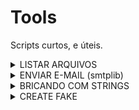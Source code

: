 # Tools
Scripts curtos, e úteis.

<details>
  <summary> LISTAR ARQUIVOS </summary><br>

O código lista todos arquivos disponiveis em uma pasta(de sua preferencia).<br>

O script le o nome dos arquivos presentes, e usando with open, armazena toda informação em um arquivo de texto.<br>

```python
import glob # Módulo glob

# PROCURA NO DIRETORIO TODOS ARQUIVOS.
listar_arquivo = glob.glob('*.*') # No trecho " glob.glob('*.*') " Existem dois asteriscos:
    # 1º Nome do Arquivo
    # 2° Nome da Extensão

with open("Lista_Nome_Arquivos.txt","w") as f:
    for linha in listar_arquivo:
        f.write(linha+"\n")
```

  Para instalar o módulo digite:<br>
  ```  $ pip install glob2  ```
  
</details>

<details>
  <summary> ENVIAR E-MAIL (smtplib)</summary><br>
  
  Envia e-mail via Python.<br>

```python
import smtplib

server = smtplib.SMTP('smtp.gmail.com:587') # GOOGLE
#server = smtplib.SMTP("smtp.live.com:587") # OUTLOOK

server.starttls()
endmail = "" # SEU ENDEREÇO DE E-MAIL 
pswd = "" # SUA SENHA
from_mail = "" # ENDEREÇO DE E-MAIL PARA ENVIO
server.login(endmail,pswd)
try: 
#cria uma variavel com o corpo da mensagem
    message = ('Variavel responsavel pelo armazenamento da mensagem')
    server.sendmail(endmail, from_mail ,message)
    print("Mensagem enviada com sucesso") 
# Caso haja queda na conexao de email, realize o login novamente    
except smtplib.SMTPServerDisconnected:
    print("Erro de conexao SMTPServerDisconnected")
    server.starttls()
    server.ehlo()
    server.login(endmail,pswd)     
```

  Para instalar o módulo digite:<br>
  ```  $ pip install smtp   ```

</details>
<details>
  <summary> BRICANDO COM STRINGS</summary><br>
  <details>
<summary>    Letreiro de LED</summary><br>
Esse código "simula" um letreiro de led.

![](Codigo_Python/Letreiro/letreiro.gif)

```python
#!/usr/local/bin/python
# -*- coding: utf-8 -*-

from os import system #
from time import sleep #

# Texto de Exemplo

texto = "Python é uma linguagem de programação de alto nível,[4] interpretada, de script, imperativa, orientada a objetos, funcional, de tipagem dinâmica e forte. Foi lançada por Guido van Rossum em 1991.[1] Atualmente possui um modelo de desenvolvimento comunitário, aberto e gerenciado pela organização sem fins lucrativos Python Software Foundation. Apesar de várias partes da linguagem possuírem padrões e especificações formais, a linguagem como um todo não é formalmente especificada. O padrão de facto é a implementação CPython. A linguagem foi projetada com a filosofia de enfatizar a importância do esforço do programador sobre o esforço computacional. Prioriza a legibilidade do código sobre a velocidade ou expressividade. Combina uma sintaxe concisa e clara com os recursos poderosos de sua biblioteca padrão e por módulos e frameworks desenvolvidos por terceiros. "

comeco = 0
fim = 30
while fim < len(texto): # Enquanto o "fim" for menor que o tamanho total do texto, faca:
	comeco += 1 # Adciona um ao começo
	fim += 1    # Adciona um ao fim
	system('clear') # Limpa a tela (Funciona melhor em um terminal)
	sleep(0.2) # Espera 0,2 segundos
	print("|{}|".format(texto[comeco:fim])) # printa o texto da variavel "comeco" a variavel "fim"
  ```
  </details>
</details>



<details>
  <summary> CREATE FAKE</summary><br>
###Esse programa tem como objetivo realizar a criação de dados falsos, a partir dos dados de criação de uma tabela.

Para utilizar o programa você deverá ter um arquivo contendo informações sobre a tabela.

As informações deverão estar da seguinte maneira:
```
Nome_da_Coluna Tipo_do_Campo(Quantidade),
Nome_da_Coluna2 Tipo_do_Campo2.
```

```
id_num INTEGER,
nm VARCHAR(20),
bl_id DECIMAL(20,4)
```

Deverá conter o nome do campo, um espaço entre o nome do campo e o tipo do campo, e caso precise o tamanho do campo. Para finalizar uma virgula no final.

Dessa forma o programa poderá ler e criar dados aleatórios, sendo preciso apenas indicar o caminho do arquivo de leitura e a quantidade de linhas que deseja formar os dados. Assim você poderá testar qualquer tabela com dados inseridos, sem precisar criar os famosos "teste01", "teste". 


´´´python
from random import uniform
import random
from random import randint
from random import choice
import string
from time import gmtime, strftime

lista_tipos = []
lista_numero = []

# REALIZA A LEITURA DO ARQUIVO
def leitura_dados():
    with open(arquivo,"r") as file:
        for f in file:
            f = f.split(" ")
            nm_coluna = f[0]
            nm_tipo = f[1]
            try:
                nm_tipo = f[1].split("(")
                data_type = str(nm_tipo[0])
                data_qt = str(nm_tipo[1]).replace(")","")
            except:
                data_qt = 0
                pass
            lista_tipos.append((data_type.lower()).replace(",\n",""))
            try:
                data_qt = int(data_qt.replace(",\n",""))
            except:
                pass
            lista_numero.append(data_qt)
    grava_insert()        

# FAZ A GRAVAÇÃO DOS DADOS FAKES PARA UM ARQUIVO    
def grava_insert():
    lista_de_dados = []
    for indice in range(0,num_max):    
        with open("INSERT.parquet","a") as file_write:
            for c in range(len(lista_tipos)):
                #print(f"Tipo: {lista_tipos[c]} QT: {lista_numero[c]}")
                if lista_tipos[c] in "decimal":
                    dados = DECIMAL(lista_numero[c])
                elif lista_tipos[c] in "varchar":
                    dados = VARCHAR(lista_numero[c])
                elif lista_tipos[c] in "integer":
                    dados = INTEGER()
                elif lista_tipos[c] in "date":
                    dados = DATE()
                else:
                    print("ELSE")
                file_write.write(str(dados))
                if c+1 != len(lista_tipos):
                    file_write.write(",")
            file_write.write("\n")

# TIPOS DE DADOS
def VARCHAR(data_qt):
    lista_de_letras = string.ascii_lowercase
    nome = []
    letters = string.ascii_lowercase
    nome =  (''.join(choice(letters) for i in range(0,int(data_qt))))
    return("'{}'".format(nome[0].upper()+nome[1:]))


def DECIMAL(data_qt):
    return(round(random.uniform(0,int(data_qt[0])), int(data_qt[1])))


def INTEGER():
    return(randint(0,100))
    

def DATE():
    data = strftime("%Y-%m-%d %H:%M:%S", gmtime())
    return("'{}'".format(data))

# _____________________________________________________#
arquivo = str(input("Digite o caminho do arquivo: "))
num_max = int(input())
leitura_dados()

´´´

</details>
	  
	  





